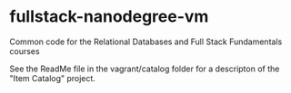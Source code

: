 fullstack-nanodegree-vm
=============

Common code for the Relational Databases and Full Stack Fundamentals courses

See the ReadMe file in the vagrant/catalog folder for a descripton of the "Item Catalog" project.